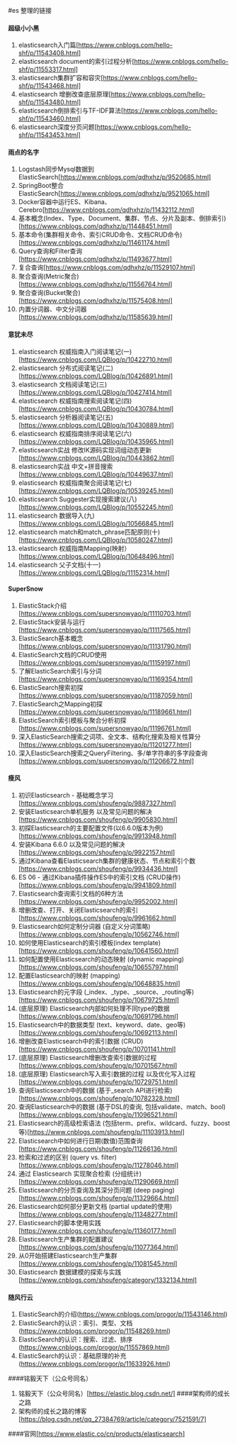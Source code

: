 #es 整理的链接
#### 超级小小黑
1. elasticsearch入门篇[https://www.cnblogs.com/hello-shf/p/11543408.html]
2. elasticsearch document的索引过程分析[https://www.cnblogs.com/hello-shf/p/11553317.html]
3. elasticsearch集群扩容和容灾[https://www.cnblogs.com/hello-shf/p/11543468.html]
4. elasticsearch 增删改查底层原理[https://www.cnblogs.com/hello-shf/p/11543480.html]
5. elasticsearch倒排索引与TF-IDF算法[https://www.cnblogs.com/hello-shf/p/11543460.html]
6. elasticsearch深度分页问题[https://www.cnblogs.com/hello-shf/p/11543453.html]

#### 雨点的名字 
1. Logstash同步Mysql数据到ElasticSearch[https://www.cnblogs.com/qdhxhz/p/9520685.html]
2. SpringBoot整合ElasticSearch[https://www.cnblogs.com/qdhxhz/p/9521065.html]
3. Docker容器中运行ES、Kibana、Cerebro[https://www.cnblogs.com/qdhxhz/p/11432112.html]
4. 基本概念(Index、Type、Document、集群、节点、分片及副本、倒排索引)[https://www.cnblogs.com/qdhxhz/p/11448451.html]
5. 基本命令(集群相关命令、索引CRUD命令、文档CRUD命令)[https://www.cnblogs.com/qdhxhz/p/11461174.html]
6. Query查询和Filter查询[https://www.cnblogs.com/qdhxhz/p/11493677.html]
7. 复合查询[https://www.cnblogs.com/qdhxhz/p/11529107.html]
8. 聚合查询(Metric聚合)[https://www.cnblogs.com/qdhxhz/p/11556764.html]
9. 聚合查询(Bucket聚合)[https://www.cnblogs.com/qdhxhz/p/11575408.html]
10. 内置分词器、中文分词器[https://www.cnblogs.com/qdhxhz/p/11585639.html]


#### 意犹未尽
1. elasticsearch 权威指南入门阅读笔记(一)[https://www.cnblogs.com/LQBlog/p/10422710.html]
2. elasticsearch 分布式阅读笔记(二)[https://www.cnblogs.com/LQBlog/p/10426891.html]
3. elasticsearch 文档阅读笔记(三) [https://www.cnblogs.com/LQBlog/p/10427414.html]
4. elasticsearch 权威指南搜索阅读笔记(四)[https://www.cnblogs.com/LQBlog/p/10430784.html]
5. elasticsearch 分析器阅读笔记(五)[https://www.cnblogs.com/LQBlog/p/10430889.html]
6. elasticsearch 权威指南排序阅读笔记(六)[https://www.cnblogs.com/LQBlog/p/10435965.html]
7. elasticsearch实战 修改IK源码实现词组动态更新[https://www.cnblogs.com/LQBlog/p/10443862.html]
8. elasticsearch实战 中文+拼音搜索[https://www.cnblogs.com/LQBlog/p/10449637.html]
9. elasticsearch 权威指南聚合阅读笔记(七)[https://www.cnblogs.com/LQBlog/p/10539245.html]
10. elasticsearch Suggester实现搜索建议(八)[https://www.cnblogs.com/LQBlog/p/10552245.html]
11. elasticsearch 数据导入(九)[https://www.cnblogs.com/LQBlog/p/10566845.html]
12. elasticsearch match和match_phrase匹配原则(十)[https://www.cnblogs.com/LQBlog/p/10580247.html]
13. elasticsearch 权威指南Mapping(映射）[https://www.cnblogs.com/LQBlog/p/10648496.html]
14. elasticsearch 父子文档(十一)[https://www.cnblogs.com/LQBlog/p/11152314.html]

#### SuperSnow
1. ElasticStack介绍 [https://www.cnblogs.com/supersnowyao/p/11110703.html]
2. ElasticStack安装与运行[https://www.cnblogs.com/supersnowyao/p/11117565.html]
3. ElasticSearch基本概念[https://www.cnblogs.com/supersnowyao/p/11131790.html]
4. ElasticSearch文档的CRUD使用[https://www.cnblogs.com/supersnowyao/p/11159197.html]
5. 了解ElasticSearch索引与分词[https://www.cnblogs.com/supersnowyao/p/11169354.html]
6. ElasticSearch搜索初探[https://www.cnblogs.com/supersnowyao/p/11187059.html]
7. ElasticSearch之Mapping初探 [https://www.cnblogs.com/supersnowyao/p/11189661.html]
8. ElasticSearch索引模板与聚合分析初探[https://www.cnblogs.com/supersnowyao/p/11196761.html]
9. 深入ElasticSearch搜索之词项、全文本、结构化搜索及相关性算分[https://www.cnblogs.com/supersnowyao/p/11201277.html]
10. 深入ElasticSearch搜索之QueryFiltering、多/单字符串的多字段查询[https://www.cnblogs.com/supersnowyao/p/11206672.html]
#### 瘦风
1. 初识Elasticsearch - 基础概念学习[https://www.cnblogs.com/shoufeng/p/9887327.html]
2. 安装Elasticsearch单机服务 以及常见问题的解决[https://www.cnblogs.com/shoufeng/p/9905830.html]
3. 初探Elasticsearch的主要配置文件(以6.6.0版本为例)[https://www.cnblogs.com/shoufeng/p/9913948.html]
4. 安装Kibana 6.6.0 以及常见问题的解决[https://www.cnblogs.com/shoufeng/p/9922157.html]
5. 通过Kibana查看Elasticsearch集群的健康状态、节点和索引个数[https://www.cnblogs.com/shoufeng/p/9934436.html]
6. ES 06 - 通过Kibana插件操作ES中的索引文档 (CRUD操作)[https://www.cnblogs.com/shoufeng/p/9941809.html]
7. Elasticsearch查询索引文档的6种方法[https://www.cnblogs.com/shoufeng/p/9952002.html]
8. 增删改查、打开、关闭Elasticsearch的索引[https://www.cnblogs.com/shoufeng/p/9961662.html]
9. Elasticsearch如何定制分词器 (自定义分词策略)[https://www.cnblogs.com/shoufeng/p/10562746.html]
10. 如何使用Elasticsearch的索引模板(index template)[https://www.cnblogs.com/shoufeng/p/10641560.html]
11. 如何配置使用Elasticsearch的动态映射 (dynamic mapping)[https://www.cnblogs.com/shoufeng/p/10655797.html]
12. 配置Elasticsearch的映射 (mapping)[https://www.cnblogs.com/shoufeng/p/10648835.html]
13. Elasticsearch的元字段 (_index、_type、_source、_routing等)[https://www.cnblogs.com/shoufeng/p/10679725.html]
14. (底层原理) Elasticsearch内部如何处理不同type的数据[https://www.cnblogs.com/shoufeng/p/10691796.html]
15. Elasticsearch中的数据类型 (text、keyword、date、geo等)[https://www.cnblogs.com/shoufeng/p/10692113.html]
16. 增删改查Elasticsearch中的索引数据 (CRUD)[https://www.cnblogs.com/shoufeng/p/10701141.html]
17. (底层原理) Elasticsearch增删改查索引数据的过程[https://www.cnblogs.com/shoufeng/p/10701567.html]
18. (底层原理) Elasticsearch写入索引数据的过程 以及优化写入过程[https://www.cnblogs.com/shoufeng/p/10729751.html]
19. 查询Elasticsearch中的数据 (基于_search API进行检索)[https://www.cnblogs.com/shoufeng/p/10782328.html]
20. 查询Elasticsearch中的数据 (基于DSL的查询, 包括validate、match、bool)[https://www.cnblogs.com/shoufeng/p/11096521.html]
21. Elasticsearch的高级检索语法 (包括term、prefix、wildcard、fuzzy、boost等)[https://www.cnblogs.com/shoufeng/p/11103913.html]
22. Elasticsearch中如何进行日期(数值)范围查询[https://www.cnblogs.com/shoufeng/p/11266136.html]
23. 检索和过滤的区别 (query vs. filter)[https://www.cnblogs.com/shoufeng/p/11278046.html]
24. 通过 Elasticsearch 实现聚合检索 (分组统计)[https://www.cnblogs.com/shoufeng/p/11290669.html]
25. Elasticsearch的分页查询及其深分页问题 (deep paging)[https://www.cnblogs.com/shoufeng/p/11329664.html]
26. Elasticsearch如何部分更新文档 (partial update的使用)[https://www.cnblogs.com/shoufeng/p/11348277.html]
27. Elasticsearch的脚本使用实践[https://www.cnblogs.com/shoufeng/p/11360177.html]
28. Elasticsearch生产集群的配置建议[https://www.cnblogs.com/shoufeng/p/11077364.html]
29. 从0开始搭建Elasticsearch生产集群[https://www.cnblogs.com/shoufeng/p/11081545.html]
30. Elasticsearch 数据建模的探索与实践[https://www.cnblogs.com/shoufeng/category/1332134.html]
#### 随风行云 
1. ElasticSearch的介绍(https://www.cnblogs.com/progor/p/11543146.html)
2. ElasticSearch的认识：索引、类型、文档(https://www.cnblogs.com/progor/p/11548269.html)
3. ElasticSearch的认识：搜索、过滤、排序(https://www.cnblogs.com/progor/p/11557869.html)
4. ElasticSearch的认识：基础原理的补充(https://www.cnblogs.com/progor/p/11633926.html)

 ####铭毅天下（公众号同名） 
 1. 铭毅天下（公众号同名）[https://elastic.blog.csdn.net/]
 ####架构师的成长之路
 1. 架构师的成长之路的博客[https://blog.csdn.net/qq_27384769/article/category/7521591/7]
 
 ####官网[https://www.elastic.co/cn/products/elasticsearch]